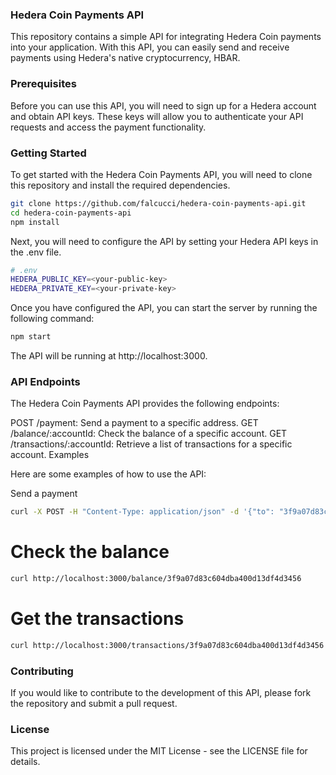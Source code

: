 ### Hedera Coin Payments API

This repository contains a simple API for integrating Hedera Coin payments into your application. With this API, you can easily send and receive payments using Hedera's native cryptocurrency, HBAR.

### Prerequisites

Before you can use this API, you will need to sign up for a Hedera account and obtain API keys. These keys will allow you to authenticate your API requests and access the payment functionality.

### Getting Started

To get started with the Hedera Coin Payments API, you will need to clone this repository and install the required dependencies.

```bash
git clone https://github.com/falcucci/hedera-coin-payments-api.git
cd hedera-coin-payments-api
npm install
```

Next, you will need to configure the API by setting your Hedera API keys in the .env file.

```bash
# .env
HEDERA_PUBLIC_KEY=<your-public-key>
HEDERA_PRIVATE_KEY=<your-private-key>
```

Once you have configured the API, you can start the server by running the following command:

```bash
npm start
```
The API will be running at http://localhost:3000.

### API Endpoints

The Hedera Coin Payments API provides the following endpoints:

POST /payment: Send a payment to a specific address.
GET /balance/:accountId: Check the balance of a specific account.
GET /transactions/:accountId: Retrieve a list of transactions for a specific account.
Examples

Here are some examples of how to use the API:

Send a payment
```bash
curl -X POST -H "Content-Type: application/json" -d '{"to": "3f9a07d83c604dba400d13df4d3456", "amount": 100}' http://localhost:3000/payment
```

# Check the balance
```bash
curl http://localhost:3000/balance/3f9a07d83c604dba400d13df4d3456
```

# Get the transactions
```bash
curl http://localhost:3000/transactions/3f9a07d83c604dba400d13df4d3456
```

### Contributing

If you would like to contribute to the development of this API, please fork the repository and submit a pull request.

### License

This project is licensed under the MIT License - see the LICENSE file for details.
